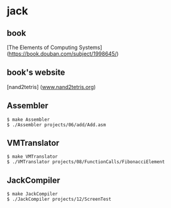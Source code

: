 # jack

## book
[The Elements of Computing Systems] (https://book.douban.com/subject/1998645/)

## book's website
[nand2tetris] (www.nand2tetris.org)

## Assembler
```
$ make Assembler
$ ./Assembler projects/06/add/Add.asm 
```

## VMTranslator
```
$ make VMTranslator
$ ./VMTranslator projects/08/FunctionCalls/FibonacciElement
```

## JackCompiler
```
$ make JackCompiler
$ ./JackCompiler projects/12/ScreenTest
```
